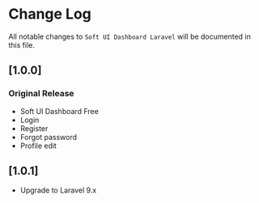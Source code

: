 # Change Log
All notable changes to `Soft UI Dashboard Laravel` will be documented in this file.

## [1.0.0]
### Original Release
- Soft UI Dashboard Free
- Login
- Register
- Forgot password
- Profile edit

## [1.0.1]
- Upgrade to Laravel 9.x

